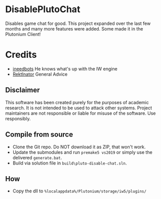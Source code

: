 # DisablePlutoChat
Disables game chat for good. This project expanded over the last few months and many more features were added.
Some made it in the Plutonium Client!

# Credits
* [ineedbots](https://github.com/ineedbots) He knows what's up with the IW engine
* [RektInator](https://github.com/RektInator) General Advice

## Disclaimer

This software has been created purely for the purposes of academic research. It is not intended to be used to attack other systems. Project maintainers are not responsible or liable for misuse of the software. Use responsibly.

## Compile from source

- Clone the Git repo. Do NOT download it as ZIP, that won't work.
- Update the submodules and run `premake5 vs2019` or simply use the delivered `generate.bat`.
- Build via solution file in `build\pluto-disable-chat.sln`.

## How

* Copy the dll to `%localappdata%/Plutonium/storage/iw5/plugins/`
